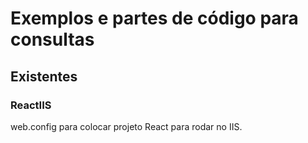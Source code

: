 # Exemplos e partes de código para consultas

## Existentes

### ReactIIS

web.config para colocar projeto React para rodar no IIS.
